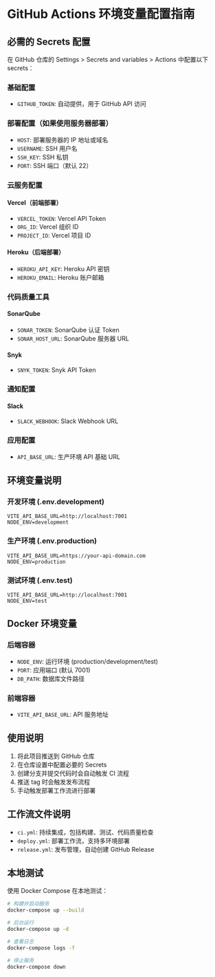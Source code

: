 # GitHub Actions 环境变量配置指南

## 必需的 Secrets 配置

在 GitHub 仓库的 Settings > Secrets and variables > Actions 中配置以下 secrets：

### 基础配置

- `GITHUB_TOKEN`: 自动提供，用于 GitHub API 访问

### 部署配置（如果使用服务器部署）

- `HOST`: 部署服务器的 IP 地址或域名
- `USERNAME`: SSH 用户名
- `SSH_KEY`: SSH 私钥
- `PORT`: SSH 端口（默认 22）

### 云服务配置

#### Vercel（前端部署）

- `VERCEL_TOKEN`: Vercel API Token
- `ORG_ID`: Vercel 组织 ID
- `PROJECT_ID`: Vercel 项目 ID

#### Heroku（后端部署）

- `HEROKU_API_KEY`: Heroku API 密钥
- `HEROKU_EMAIL`: Heroku 账户邮箱

### 代码质量工具

#### SonarQube

- `SONAR_TOKEN`: SonarQube 认证 Token
- `SONAR_HOST_URL`: SonarQube 服务器 URL

#### Snyk

- `SNYK_TOKEN`: Snyk API Token

### 通知配置

#### Slack

- `SLACK_WEBHOOK`: Slack Webhook URL

### 应用配置

- `API_BASE_URL`: 生产环境 API 基础 URL

## 环境变量说明

### 开发环境 (.env.development)

```
VITE_API_BASE_URL=http://localhost:7001
NODE_ENV=development
```

### 生产环境 (.env.production)

```
VITE_API_BASE_URL=https://your-api-domain.com
NODE_ENV=production
```

### 测试环境 (.env.test)

```
VITE_API_BASE_URL=http://localhost:7001
NODE_ENV=test
```

## Docker 环境变量

### 后端容器

- `NODE_ENV`: 运行环境 (production/development/test)
- `PORT`: 应用端口 (默认 7001)
- `DB_PATH`: 数据库文件路径

### 前端容器

- `VITE_API_BASE_URL`: API 服务地址

## 使用说明

1. 将此项目推送到 GitHub 仓库
2. 在仓库设置中配置必要的 Secrets
3. 创建分支并提交代码时会自动触发 CI 流程
4. 推送 tag 时会触发发布流程
5. 手动触发部署工作流进行部署

## 工作流文件说明

- `ci.yml`: 持续集成，包括构建、测试、代码质量检查
- `deploy.yml`: 部署工作流，支持多环境部署
- `release.yml`: 发布管理，自动创建 GitHub Release

## 本地测试

使用 Docker Compose 在本地测试：

```bash
# 构建并启动服务
docker-compose up --build

# 后台运行
docker-compose up -d

# 查看日志
docker-compose logs -f

# 停止服务
docker-compose down
```
